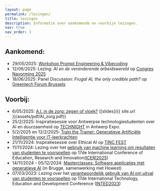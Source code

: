 ```yaml
---
layout: page
permalink: /lezingen/
title: lezingen
description: Informatie over aankomende en voorbije lezingen.
nav: true
nav_order: 3
---
```


## Aankomend:
- 29/05/2025: [Workshop Prompt Engineering & Vibecoding](https://www.ap.be/professionals/opleiding/workshop-prompt-engineering-vibecoding)
- 12/06/2025: Lezing: *AI en de veranderende arbeidswereld* op [Congres Navorming 2025](https://www.ap.be/professionals/congres-navorming-2025)
- 18/06/2025: Panel Discussion: *Frugal AI, the only credible path?* op [Greentech Forum Brussels](https://www.greentech-forum-brussels.com/)

## Voorbij:
- 6/05/2025: [A.I. in de zorg: zegen of vloek?](https://www.ap.be/event/lezingen-binnen-de-sociaal-agogische-community-2025) ([slides]({{ site.url }}/assets/pdf/AI_zorg.pdf))
- 25/2/2025: Inspiratiesessie voor Antwerpse technologiestudenten over AI en duurzaamheid op [TECHNIGHT](https://www.technight.be/) in Antwerp Expo.
- 5/2/2025 en 12/2/2025: [Train the Trainer: Generatieve Artificiële Intelligentie voor IT-leerkrachten](https://www.ap.be/event/train-trainer-generatieve-artificiele-intelligentie-voor-it-leerkrachten)
- 21/11/2024: Inspiratiesessie over Ethical AI op [TINC FEST](https://apbc.be/tincfest)
- 11/11/2024: Lezing over het [gebruik van machine learning om resultaten van studenten te voorspellen](https://library.iated.org/view/CASTEELS2024PRE) op 17de International Conference of Education, Research and Innovation([ICERI2025](https://iated.org/iceri/))
- 14/11/2024 - 05/12/2024: [Masterclasses: Software applicaties met generatieve AI](https://www.howest.be/nl/opleidingen/navormingen/masterclass-software-applicaties-met-generatieve-ai#algemeen) (in Brugge, samenwerking met Howest)
- 07/03/2023: Lezing over het [verantwoordelijk gebruik van AI om uitval van studenten te voorspellen](https://library.iated.org/view/CASTEELS2023ANE) op 17de International Technology, Education and Development Conference ([INTED2023](https://iated.org/inted/))